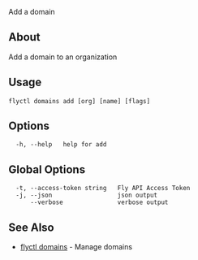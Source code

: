 <p class="font-medium tracking-tight text-gray-400 text-lg -mt-4 mb-9 pb-5 border-b">
  Add a domain
</p>

## About

Add a domain to an organization

## Usage

~~~
flyctl domains add [org] [name] [flags]
~~~

## Options

~~~
  -h, --help   help for add
~~~

## Global Options

~~~
  -t, --access-token string   Fly API Access Token
  -j, --json                  json output
      --verbose               verbose output
~~~

## See Also

* [flyctl domains](/docs/flyctl/domains/)	 - Manage domains

